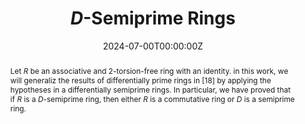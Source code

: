 ---
title: "$D$-Semiprime Rings"

# Authors
# If you created a profile for a user (e.g. the default `admin` user), write the username (folder name) here 
# and it will be replaced with their full name and linked to their profile.
authors:
- admin
- Pro. Ahmad Al Khalaf
- Dr. Rohaidah Masri
- Dr. Iman Taha

# Author notes (optional)
author_notes:
- "mhalosaimi@imamu.edu.sa"
- "ajalkalaf@imamu.edu.sa"

date: "2024-07-00T00:00:00Z"
doi: "https://doi.org/10.29020/nybg.ejpam.v17i3.5210"

# Schedule page publish date (NOT publication's date).
publishDate: "2024-07-00T00:00:00Z"

# Publication type.
# Legend: 0 = Uncategorized; 1 = Conference paper; 2 = Journal article;
# 3 = Preprint / Working Paper; 4 = Report; 5 = Book; 6 = Book section;
# 7 = Thesis; 8 = Patent
publication_types: ["3"]

# Publication name and optional abbreviated publication name.
publication: In *European Journal of Pure and Applied Mathematics.*
publication_short: In *EJPAM*

abstract: Let $R$ be an associative and 2-torsion-free ring with an identity. in this work, we will generaliz the results of differentially prime rings in [18] by applying the hypotheses in a differentially semiprime rings. In particular, we have proved that if $R$ is a $D$-semiprime ring, then either $R$ is a commutative ring or $D$ is a semiprime ring.
summary: 

tags: []

# Display this page in the Featured widget?
featured: true

# Custom links (uncomment lines below)
# links:
# - name: Custom Link
#   url: http://example.org

url_pdf: ''
url_code: ''
url_dataset: ''
url_poster: ''
url_project: ''
url_slides: ''
url_source: ''
url_video: ''

# Featured image
# To use, add an image named `featured.jpg/png` to your page's folder. 
image:
 

# Associated Projects (optional).
#   Associate this publication with one or more of your projects.
#   Simply enter your project's folder or file name without extension.
#   E.g. `internal-project` references `content/project/internal-project/index.md`.
#   Otherwise, set `projects: []`.
projects:


# Slides (optional).
#   Associate this publication with Markdown slides.
#   Simply enter your slide deck's filename without extension.
#   E.g. `slides: "example"` references `content/slides/example/index.md`.
#   Otherwise, set `slides: ""`.
slides: 
---